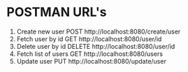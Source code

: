 # POSTMAN URL's

1. Create new user POST http://localhost:8080/create/user
2. Fetch user by id GET http://localhost:8080/user/id 
3. Delete user by id DELETE http://localhost:8080/user/id 
4. Fetch list of users GET http://localhost:8080/users
5. Update user PUT http://localhost:8080/update/user 